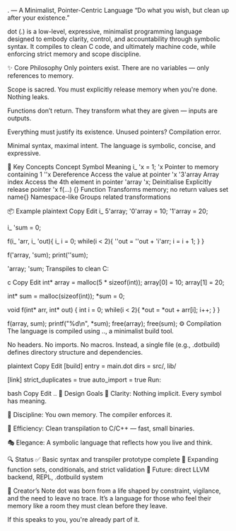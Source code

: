 . — A Minimalist, Pointer-Centric Language
“Do what you wish, but clean up after your existence.”

dot (.) is a low-level, expressive, minimalist programming language designed to embody clarity, control, and accountability through symbolic syntax. It compiles to clean C code, and ultimately machine code, while enforcing strict memory and scope discipline.

✨ Core Philosophy
Only pointers exist. There are no variables — only references to memory.

Scope is sacred. You must explicitly release memory when you're done. Nothing leaks.

Functions don’t return. They transform what they are given — inputs are outputs.

Everything must justify its existence. Unused pointers? Compilation error.

Minimal syntax, maximal intent. The language is symbolic, concise, and expressive.

🧠 Key Concepts
Concept	Symbol	Meaning
i_ 'x = 1;	'x	Pointer to memory containing 1
''x	Dereference	Access the value at pointer 'x
'3'array	Array index	Access the 4th element in pointer 'array
'x\;	Deinitialise	Explicitly release pointer 'x
f(...) {}	Function	Transforms memory; no return values
set name{}	Namespace-like	Groups related transformations

📦 Example
plaintext
Copy
Edit
i_ 5'array;
'0'array = 10;
'1'array = 20;

i_ 'sum = 0;

f(i_ 'arr, i_ 'out){
    i_ i = 0;
    while(i < 2){
        ''out = ''out + 'i'arr;
        i = i + 1;
    }
}

f('array, 'sum);
print(''sum);

'array\;
'sum\;
Transpiles to clean C:

c
Copy
Edit
int* array = malloc(5 * sizeof(int));
array[0] = 10;
array[1] = 20;

int* sum = malloc(sizeof(int));
*sum = 0;

void f(int* arr, int* out) {
    int i = 0;
    while(i < 2){
        *out = *out + arr[i];
        i++;
    }
}

f(array, sum);
printf(\"%d\\n\", *sum);
free(array);
free(sum);
⚙️ Compilation
The language is compiled using .., a minimalist build tool.

No headers. No imports. No macros.
Instead, a single file (e.g., .dotbuild) defines directory structure and dependencies.

plaintext
Copy
Edit
[build]
entry = main.dot
dirs = src/, lib/

[link]
strict_duplicates = true
auto_import = true
Run:

bash
Copy
Edit
..
📌 Design Goals
🧼 Clarity: Nothing implicit. Every symbol has meaning.

🧠 Discipline: You own memory. The compiler enforces it.

🚀 Efficiency: Clean transpilation to C/C++ — fast, small binaries.

🎭 Elegance: A symbolic language that reflects how you live and think.

🔍 Status
✅ Basic syntax and transpiler prototype complete
🚧 Expanding function sets, conditionals, and strict validation
🧪 Future: direct LLVM backend, REPL, .dotbuild system

🤍 Creator’s Note
dot was born from a life shaped by constraint, vigilance, and the need to leave no trace. It’s a language for those who feel their memory like a room they must clean before they leave.

If this speaks to you, you're already part of it.
